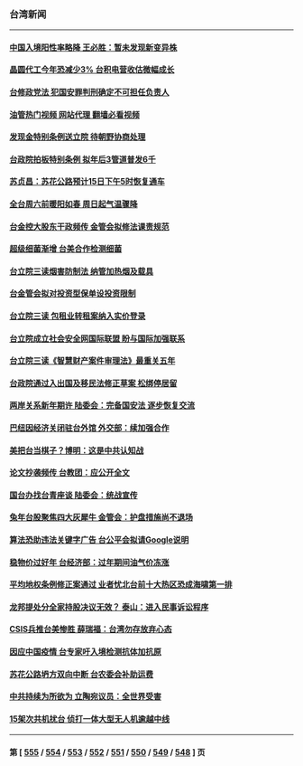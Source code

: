 ### 台湾新闻
---
#### [中国入境阳性率略降 王必胜：暂未发现新变异株](../../pages/ncid1349361/n13905491.md?01131245) 
#### [晶圆代工今年恐减少3% 台积电营收估微幅成长](../../pages/ncid1349361/n13905489.md?01131245) 
#### [台修政党法 犯国安罪判刑确定不可担任负责人](../../pages/ncid1349361/n13905488.md?01131245) 
#### [油管热门视频 网站代理 翻墙必看视频](http://138.2.39.72:81/youtube.html?epic-marker?01131245)
#### [发现金特别条例送立院 待朝野协商处理](../../pages/ncid1349361/n13905553.md?01131245) 
#### [台政院拍板特别条例 拟年后3管道普发6千](../../pages/ncid1349361/n13905551.md?01131245) 
#### [苏贞昌：苏花公路预计15日下午5时恢复通车](../../pages/ncid1349361/n13905493.md?01131245) 
#### [全台周六前暖阳如春 周日起气温骤降](../../pages/ncid1349361/n13905494.md?01131245) 
#### [台金控大股东干政频传 金管会拟修法课责规范](../../pages/ncid1349361/n13905485.md?01131245) 
#### [超级细菌渐增 台美合作检测细菌](../../pages/ncid1349361/n13905495.md?01131245) 
#### [台立院三读烟害防制法 纳管加热烟及载具](../../pages/ncid1349361/n13905522.md?01131245) 
#### [台金管会拟对投资型保单设投资限制](../../pages/ncid1349361/n13905487.md?01131245) 
#### [台立院三读 包租业转租案纳入实价登录](../../pages/ncid1349361/n13905524.md?01131245) 
#### [台立院成立社会安全网国际联盟 盼与国际加强联系](../../pages/ncid1349361/n13905526.md?01131245) 
#### [台立院三读《智慧财产案件审理法》最重关五年](../../pages/ncid1349361/n13905527.md?01131245) 
#### [台政院通过入出国及移民法修正草案 松绑停居留](../../pages/ncid1349361/n13905529.md?01131245) 
#### [两岸关系新年期许 陆委会：完备国安法 逐步恢复交流](../../pages/ncid1349361/n13905483.md?01131245) 
#### [巴纽因经济关闭驻台外馆 外交部：续加强合作](../../pages/ncid1349361/n13905484.md?01131245) 
#### [美把台当棋子？博明：这是中共认知战](../../pages/ncid1349361/n13905505.md?01131245) 
#### [论文抄袭频传 台教团：应公开全文](../../pages/ncid1349361/n13905500.md?01131245) 
#### [国台办找台青座谈 陆委会：统战宣传](../../pages/ncid1349361/n13905486.md?01131245) 
#### [兔年台股聚焦四大灰犀牛 金管会：护盘措施尚不退场](../../pages/ncid1349361/n13905462.md?01131245) 
#### [算法恐助违法关键字广告 台公平会拟请Google说明](../../pages/ncid1349361/n13905468.md?01131245) 
#### [稳物价过好年 台经济部：过年期间油气价冻涨](../../pages/ncid1349361/n13905464.md?01131245) 
#### [平均地权条例修正案通过 业者忧北台前十大热区恐成海啸第一排](../../pages/ncid1349361/n13905465.md?01131245) 
#### [龙邦提处分全家持股决议无效？ 泰山：进入民事诉讼程序](../../pages/ncid1349361/n13905470.md?01131245) 
#### [CSIS兵推台美惨胜 薛瑞福：台湾勿存放弃心态](../../pages/ncid1349361/n13905451.md?01131245) 
#### [因应中国疫情 台专家吁入境检测抗体加抗原](../../pages/ncid1349361/n13905274.md?01131245) 
#### [苏花公路坍方双向中断 台农委会补助运费](../../pages/ncid1349361/n13905381.md?01131245) 
#### [中共持续为所欲为 立陶宛议员：全世界受害](../../pages/ncid1349361/n13905360.md?01131245) 
#### [15架次共机扰台 侦打一体大型无人机逾越中线](../../pages/ncid1349361/n13905359.md?01131245) 

---
#### 第 [ [555](./555.md?01131245) / [554](./554.md?01131245) / [553](./553.md?01131245) / [552](./552.md?01131245) / [551](./551.md?01131245) / [550](./550.md?01131245) / [549](./549.md?01131245) / [548](./548.md?01131245) ] 页
